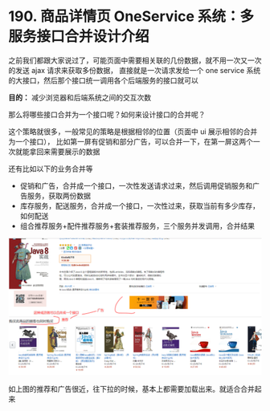 # 190. 商品详情页 OneService 系统：多服务接口合并设计介绍

之前我们都跟大家说过了，可能页面中需要相关联的几份数据，就不用一次又一次的发送 ajax 请求来获取多份数据，
直接就是一次请求发给一个 one service 系统的大接口，然后那个接口统一调用各个后端服务的接口就可以

**目的：** 减少浏览器和后端系统之间的交互次数

那么将哪些接口合并为一个接口呢？如何来设计接口的合并呢？

这个策略就很多，一般常见的策略是根据相邻的位置（页面中 ui 展示相邻的合并为一个接口），
比如第一屏有促销和部分广告，可以合并一下，在第一屏这两个一次就能拿回来需要展示的数据

还有比如以下的业务合并等

- 促销和广告，合并成一个接口，一次性发送请求过来，然后调用促销服务和广告服务，获取两份数据
- 库存服务，配送服务，合并成一个接口，一次性过来，获取当前有多少库存，如何配送
- 组合推荐服务+配件推荐服务+套装推荐服务，三个服务并发调用，合并结果

![](./assets/markdown-img-paste-2019092622160321.png)

如上图的推荐和广告很近，往下拉的时候，基本上都需要加载出来。就适合合并起来


<iframe  height="500px" width="100%" frameborder=0 allowfullscreen="true" :src="$withBase('/ads.html')"></iframe>